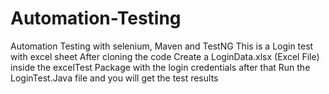 # Automation-Testing
Automation Testing with selenium, Maven and TestNG
This is a Login test with excel sheet
After cloning the code
Create a LoginData.xlsx (Excel File) inside the excelTest Package with the login credentials
after that Run the LoginTest.Java file and you will get the test results
